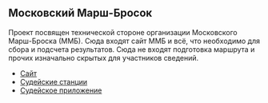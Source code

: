 ## Московский Марш-Бросок

Проект посвящен технической стороне организации Московского Марш-Броска (ММБ).
Сюда входят сайт ММБ и всё, что необходимо для сбора и подсчета результатов.
Сюда не входят подготовка маршрута и прочих изначально скрытых для участников сведений.

- [Сайт][website]
- [Судейские станции][judge-station]
- [Судейское приложение][judge-app]


[website]: https://github.com/mmb-tech-support/website
[judge-station]: https://github.com/mmb-tech-support/judge-station
[judge-app]: https://github.com/mmb-tech-support/judge-app
